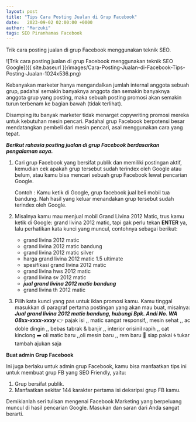 ```yaml
---
layout: post
title: "Tips Cara Posting Jualan di Grup Facebook"
date:   2023-09-02 02:00:00 +0000
author: "Marzuki"
tags: SEO Piranhamas Facebook
---
```


Trik cara posting jualan di grup Facebook menggunakan teknik SEO.

![Trik cara posting jualan di grup Facebook menggunakan teknik SEO Google]({{ site.baseurl }}/images/Cara-Posting-Jualan-di-Facebook-Tips-Posting-Jualan-1024x536.png)

Kebanyakan marketer hanya mengandalkan jumlah internal anggota sebuah grup, padahal semakin banyaknya anggota dan semakin banyaknya anggota grup yang posting, maka sebuah posting promosi akan semakin turun terbenam ke bagian bawah (tidak terlihat).

Disamping itu banyak marketer tidak menarget copywriting promosi mereka untuk kebutuhan mesin pencari. Padahal grup Facebook berpotensi besar mendatangkan pembeli dari mesin pencari, asal menggunakan cara yang tepat.

***Berikut rahasia posting jualan di grup Facebook berdasarkan pengalaman saya.***

1. Cari grup Facebook yang bersifat publik dan memiliki postingan aktif, kemudian cek apakah grup tersebut sudah terindex oleh Google atau belum, atau kamu bisa mencari sebuah grup Facebook lewat pencarian Google.

    Contoh : Kamu ketik di Google, grup facebook jual beli mobil tua bandung. Nah hasil yang keluar menandakan grup tersebut sudah terindex oleh Google.

2. Misalnya kamu mau menjual mobil Grand Livina 2012 Matic, trus kamu ketik di Google: grand livina 2012 matic, tapi gak perlu tekan **ENTER** ya, lalu perhatikan kata kunci yang muncul, contohnya sebagai berikut:

    - grand livina 2012 matic
    - grand livina 2012 matic bandung
    - grand livina 2012 matic silver
    - harga grand livina 2012 matic 1.5 ultimate
    - spesifikasi grand livina 2012 matic
    - grand livina hws 2012 matic
    - grand livina sv 2012 matic
    - ***jual grand livina 2012 matic bandung***
    - grand livina th 2012 matic

3. Pilih kata kunci yang pas untuk iklan promosi kamu. Kamu tinggal masukkan di paragraf pertama postingan yang akan mau buat, misalnya: ***Jual grand livina 2012 matic bandung, hubungi Bpk. Andi No. WA 08xx-xxxx-xxxy***
👉 pajak isi ,, matic sangat responsif,, mesin sehat ,, ac doble dingin ,, bebas tabrak & banjir ,, interior orisinil rapih ,, cat kinclong
➡️ oli matic baru ,,oli mesin baru ,, rem baru
🌟 siap pakai
🌀 tukar tambah ajukan saja

**Buat admin Grup Facebook**

Ini juga berlaku untuk admin grup Facebook, kamu bisa manfaatkan tips ini untuk membuat grup FB yang SEO Friendly, yaitu:

1. Grup bersifat publik.
2. Manfaatkan sekitar 144 karakter pertama isi deksripsi grup FB kamu.

Demikianlah seri tulisan mengenai Facebook Marketing yang berpeluang muncul di hasil pencarian Google. Masukan dan saran dari Anda sangat berarti.